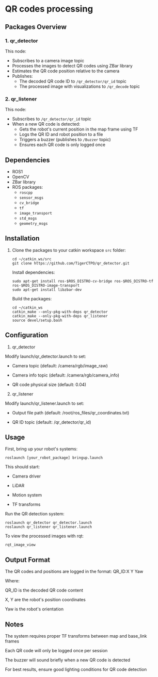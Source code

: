 # QR codes processing

## Packages Overview

### 1. qr_detector
This node:
- Subscribes to a camera image topic
- Processes the images to detect QR codes using ZBar library
- Estimates the QR code position relative to the camera
- Publishes:
  - The decoded QR code ID to `/qr_detector/qr_id` topic
  - The processed image with visualizations to `/qr_decode` topic

### 2. qr_listener
This node:
- Subscribes to `/qr_detector/qr_id` topic
- When a new QR code is detected:
  - Gets the robot's current position in the map frame using TF
  - Logs the QR ID and robot position to a file
  - Triggers a buzzer (publishes to `/Buzzer` topic)
  - Ensures each QR code is only logged once

## Dependencies

- ROS1
- OpenCV
- ZBar library
- ROS packages:
  - `roscpp`
  - `sensor_msgs`
  - `cv_bridge`
  - `tf`
  - `image_transport`
  - `std_msgs`
  - `geometry_msgs`

## Installation

1. Clone the packages to your catkin workspace `src` folder:
   ```
   cd ~/catkin_ws/src
   git clone https://github.com/TigerCTPO/qr_detector.git
   ```

   Install dependencies:
   ```
   sudo apt-get install ros-$ROS_DISTRO-cv-bridge ros-$ROS_DISTRO-tf ros-$ROS_DISTRO-image-transport
   sudo apt-get install libzbar-dev
   ```

   Build the packages:
   ```
   cd ~/catkin_ws
   catkin_make --only-pkg-with-deps qr_detector
   catkin_make --only-pkg-with-deps qr_listener
   source devel/setup.bash
   ```

## Configuration

1. qr_detector
   
Modify launch/qr_detector.launch to set:

* Camera topic (default: /camera/rgb/image_raw)

* Camera info topic (default: /camera/rgb/camera_info)

* QR code physical size (default: 0.04)

2. qr_listener

Modify launch/qr_listener.launch to set:

* Output file path (default: /root/ros_files/qr_coordinates.txt)

* QR ID topic (default: /qr_detector/qr_id)

## Usage

First, bring up your robot's systems:

```
roslaunch [your_robot_package] bringup.launch
```

This should start:

- Camera driver

- LiDAR

- Motion system

- TF transforms

Run the QR detection system:

```
roslaunch qr_detector qr_detector.launch
roslaunch qr_listener qr_listener.launch
```

To view the processed images with rqt:
```
rqt_image_view
```

## Output Format

The QR codes and positions are logged in the format: QR_ID:X Y Yaw

Where:

QR_ID is the decoded QR code content

X, Y are the robot's position coordinates

Yaw is the robot's orientation

## Notes

The system requires proper TF transforms between map and base_link frames

Each QR code will only be logged once per session

The buzzer will sound briefly when a new QR code is detected

For best results, ensure good lighting conditions for QR code detection
